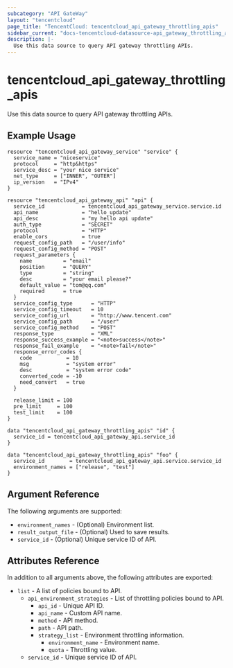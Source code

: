 ```yaml
---
subcategory: "API GateWay"
layout: "tencentcloud"
page_title: "TencentCloud: tencentcloud_api_gateway_throttling_apis"
sidebar_current: "docs-tencentcloud-datasource-api_gateway_throttling_apis"
description: |-
  Use this data source to query API gateway throttling APIs.
---
```


# tencentcloud_api_gateway_throttling_apis

Use this data source to query API gateway throttling APIs.

## Example Usage

```hcl
resource "tencentcloud_api_gateway_service" "service" {
  service_name = "niceservice"
  protocol     = "http&https"
  service_desc = "your nice service"
  net_type     = ["INNER", "OUTER"]
  ip_version   = "IPv4"
}

resource "tencentcloud_api_gateway_api" "api" {
  service_id            = tencentcloud_api_gateway_service.service.id
  api_name              = "hello_update"
  api_desc              = "my hello api update"
  auth_type             = "SECRET"
  protocol              = "HTTP"
  enable_cors           = true
  request_config_path   = "/user/info"
  request_config_method = "POST"
  request_parameters {
    name          = "email"
    position      = "QUERY"
    type          = "string"
    desc          = "your email please?"
    default_value = "tom@qq.com"
    required      = true
  }
  service_config_type      = "HTTP"
  service_config_timeout   = 10
  service_config_url       = "http://www.tencent.com"
  service_config_path      = "/user"
  service_config_method    = "POST"
  response_type            = "XML"
  response_success_example = "<note>success</note>"
  response_fail_example    = "<note>fail</note>"
  response_error_codes {
    code           = 10
    msg            = "system error"
    desc           = "system error code"
    converted_code = -10
    need_convert   = true
  }

  release_limit = 100
  pre_limit     = 100
  test_limit    = 100
}

data "tencentcloud_api_gateway_throttling_apis" "id" {
  service_id = tencentcloud_api_gateway_api.service_id
}

data "tencentcloud_api_gateway_throttling_apis" "foo" {
  service_id        = tencentcloud_api_gateway_api.service.service_id
  environment_names = ["release", "test"]
}
```

## Argument Reference

The following arguments are supported:

* `environment_names` - (Optional) Environment list.
* `result_output_file` - (Optional) Used to save results.
* `service_id` - (Optional) Unique service ID of API.

## Attributes Reference

In addition to all arguments above, the following attributes are exported:

* `list` - A list of policies bound to API.
  * `api_environment_strategies` - List of throttling policies bound to API.
    * `api_id` - Unique API ID.
    * `api_name` - Custom API name.
    * `method` - API method.
    * `path` - API path.
    * `strategy_list` - Environment throttling information.
      * `environment_name` - Environment name.
      * `quota` - Throttling value.
  * `service_id` - Unique service ID of API.


